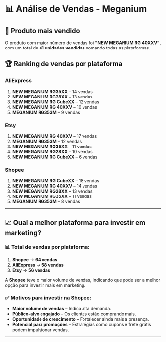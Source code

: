 # 📊 Análise de Vendas - Meganium

## 📌 Produto mais vendido  
O produto com maior número de vendas foi **"NEW MEGANIUM RG 40XXV"**, com um total de **41 unidades vendidas** somando todas as plataformas.

## 🏆 Ranking de vendas por plataforma  

### **AliExpress**  
1. **NEW MEGANIUM RG35XX** – 14 vendas  
2. **NEW MEGANIUM RG28XX** – 13 vendas  
3. **NEW MEGANIUM RG CubeXX** – 12 vendas  
4. **NEW MEGANIUM RG 40XXV** – 10 vendas  
5. **MEGANIUM RG353M** – 9 vendas  

### **Etsy**  
1. **NEW MEGANIUM RG 40XXV** – 17 vendas  
2. **MEGANIUM RG353M** – 12 vendas  
3. **NEW MEGANIUM RG35XX** – 11 vendas  
4. **NEW MEGANIUM RG28XX** – 10 vendas  
5. **NEW MEGANIUM RG CubeXX** – 6 vendas  

### **Shopee**  
1. **NEW MEGANIUM RG CubeXX** – 18 vendas  
2. **NEW MEGANIUM RG 40XXV** – 14 vendas  
3. **NEW MEGANIUM RG28XX** – 13 vendas  
4. **NEW MEGANIUM RG35XX** – 11 vendas  
5. **MEGANIUM RG353M** – 8 vendas  

---

## 📈 Qual a melhor plataforma para investir em marketing?  
### 📊 Total de vendas por plataforma:  
1. **Shopee** → **64 vendas**  
2. **AliExpress** → **58 vendas**  
3. **Etsy** → **56 vendas**  

A **Shopee** teve o maior volume de vendas, indicando que pode ser a melhor opção para investir mais em marketing.

### ✅ Motivos para investir na Shopee:  
- **Maior volume de vendas** – Indica alta demanda.  
- **Público-alvo engajado** – Os clientes estão comprando mais.  
- **Oportunidade de crescimento** – Fortalecer ainda mais a presença.  
- **Potencial para promoções** – Estratégias como cupons e frete grátis podem impulsionar vendas.  

---

